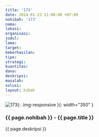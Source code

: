 ```yaml
---
title: '173'
date: 2014-01-23 11:08:00 +07:00
nohibah: '173'
nama:
lokasi:
organisasi:
judul:
lama:
target:
keberhasilan:
tipe:
strategi:
kuantitas:
dana:
deskripsi:
masalah:
solusi:
layout: hibah
---
```


![173](/static/img/hibahcms/173.png){: .img-responsive }{: width="350" }

### {{ page.nohibah }} - {{ page.title }}

{{ page.deskripsi }}
